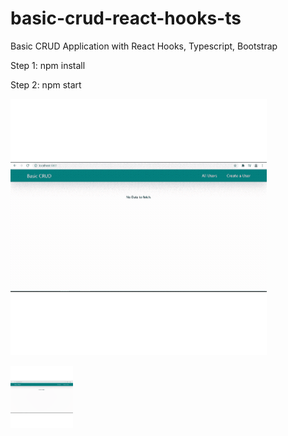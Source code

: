# basic-crud-react-hooks-ts
Basic CRUD Application with React Hooks, Typescript, Bootstrap

Step 1: npm install

Step 2: npm start

![](https://github.com/srikarb221/basic-crud-react-hooks-ts/blob/main/public/assets/react_crud_gif.gif)

<img src="https://github.com/srikarb221/basic-crud-react-hooks-ts/blob/main/public/assets/react_crud_gif.gif" width="100">

